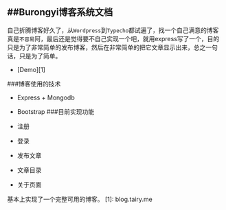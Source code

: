 ##Burongyi博客系统文档
---
自己折腾博客好久了，从`Wordpress`到`Typecho`都试遍了，找一个自己满意的博客真是`不容易`阿，最后还是觉得要不自己实现一个吧，就用express写了一个，目的只是为了非常简单的发布博客，然后在非常简单的把它文章显示出来，总之一句话，只是为了简单。

- [Demo][1]

###博客使用的技术

- Express + Mongodb
- Bootstrap
###目前实现功能

- 注册
- 登录
- 发布文章
- 文章目录
- 关于页面

基本上实现了一个完整可用的博客。
  [1]: blog.tairy.me